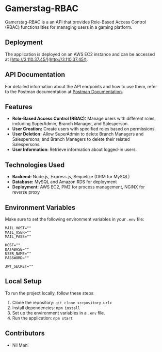 # Gamerstag-RBAC

Gamerstag-RBAC is a an API that provides Role-Based Access Control (RBAC) functionalities for managing users in a gaming platform.

## Deployment

The application is deployed on an AWS EC2 instance and can be accessed at [http://3.110.37.45/](http://3.110.37.45/).

## API Documentation

For detailed information about the API endpoints and how to use them, refer to the Postman documentation at [Postman Documentation](https://documenter.getpostman.com/view/30465633/2s9YsKhCnN).

## Features

- **Role-Based Access Control (RBAC):** Manage users with different roles, including SuperAdmin, Branch Manager, and Salesperson.
- **User Creation:** Create users with specified roles based on permissions.
- **User Deletion:** Allow SuperAdmin to delete Branch Managers and Salespersons, and Branch Managers to delete their related Salespersons.
- **User Information:** Retrieve information about logged-in users.


## Technologies Used

- **Backend:** Node.js, Express.js, Sequelize (ORM for MySQL)
- **Database:** MySQL and Amazon RDS for deployment
- **Deployment:** AWS EC2, PM2 for process management, NGINX for reverse proxy

## Environment Variables

Make sure to set the following environment variables in your `.env` file:

```env
MAIL_HOST=""
MAIL_USER=""
MAIL_PASS=""

HOST=""
DATABASE=""
USER_NAME=""
PASSWORD=""

JWT_SECRET=""
```

## Local Setup

To run the project locally, follow these steps:

1.  Clone the repository: `git clone <repository-url>`
2.  Install dependencies: `npm install`
3.  Set up the environment variables in a `.env` file.
4.  Run the application: `npm start`

## Contributors

-   Nil Mani

